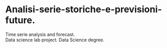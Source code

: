 # Analisi-serie-storiche-e-previsioni-future.
Time serie analysis and forecast. \
Data science lab project. Data Science degree.
